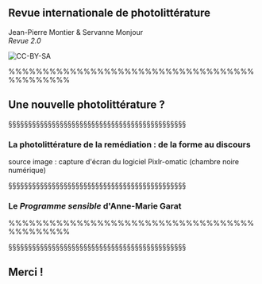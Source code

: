 <!-- .slide: data-background-image="img/image1.png" -->
<!-- .slide: class="hover"-->

## Revue internationale de photolittérature

Jean-Pierre Montier & Servanne Monjour
<br>
_Revue 2.0_


<!-- .element: style="font-size:1.4rem" -->

![CC-BY-SA](http://i.creativecommons.org/l/by-sa/4.0/88x31.png) <!-- .element: class="logo" -->

%%%%%%%%%%%%%%%%%%%%%%%%%%%%%%%%%%%%%%%%%%%%%

<!-- .slide: data-background-image="img/photolit.png" data-background-size="contain"-->


## Une nouvelle photolittérature&nbsp;?

§§§§§§§§§§§§§§§§§§§§§§§§§§§§§§§§§§§§§§§§§§§§§

<!-- .slide: data-background-image="img/image1.png" -->
### La photolittérature de la remédiation&nbsp;: de la forme au discours

source image : capture d'écran du logiciel Pixlr-omatic (chambre noire numérique)

<!-- .element: class="source" -->


§§§§§§§§§§§§§§§§§§§§§§§§§§§§§§§§§§§§§§§§§§§§§
<!-- .slide: data-background-image="img/image1.png" -->
<!-- .slide: class="hover"-->

### Le *Programme sensible* d'Anne-Marie Garat



<!-- .element: style="font-size:1.4rem; text-align:justify" -->

%%%%%%%%%%%%%%%%%%%%%%%%%%%%%%%%%%%%%%%%%%%%%

<!-- .slide: data-background-video="img/image3.png" -->


§§§§§§§§§§§§§§§§§§§§§§§§§§§§§§§§§§§§§§§§§§§§§

<!-- .slide: data-background-image="img/image1.png"-->

## Merci !
